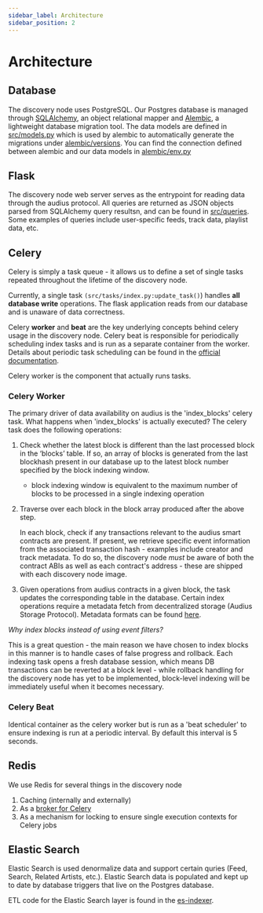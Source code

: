 ```yaml
---
sidebar_label: Architecture
sidebar_position: 2
---
```


# Architecture

## Database

The discovery node uses PostgreSQL. Our Postgres database is managed through [SQLAlchemy](https://www.sqlalchemy.org/), an object relational mapper and [Alembic](http://alembic.zzzcomputing.com/en/latest/index.html), a lightweight database migration tool. The data models are defined in [src/models.py](https://github.com/AudiusProject/apps/blob/main/discovery-provider/src/models.py) which is used by alembic to automatically generate the migrations under [alembic/versions](https://github.com/AudiusProject/apps/tree/main/discovery-provider/alembic/versions). You can find the connection defined between alembic and our data models in [alembic/env.py](https://github.com/AudiusProject/audius-discovery-provider/blob/develop/alembic/env.py)

## Flask

The discovery node web server serves as the entrypoint for reading data through the audius protocol. All queries are returned as JSON objects parsed from SQLAlchemy query resultsn, and can be found in [src/queries](https://github.com/AudiusProject/apps/tree/main/discovery-provider/src/queries). Some examples of queries include user-specific feeds, track data, playlist data, etc.

## Celery

Celery is simply a task queue - it allows us to define a set of single tasks repeated throughout the lifetime of the discovery node.

Currently, a single task `(src/tasks/index.py:update_task()`) handles **all database write** operations. The flask application reads from our database and is unaware of data correctness.

Celery **worker** and **beat** are the key underlying concepts behind celery usage in the discovery node. Celery beat is responsible for periodically scheduling index tasks and is run as a separate container from the worker. Details about periodic task scheduling can be found in the [official documentation](http://docs.celeryproject.org/en/latest/userguide/periodic-tasks.html).

Celery worker is the component that actually runs tasks.

### Celery Worker

The primary driver of data availability on audius is the 'index_blocks' celery task.
What happens when 'index_blocks' is actually executed? The celery task does the following operations:

1. Check whether the latest block is different than the last processed block in the ‘blocks’ table. If so, an array of blocks is generated from the last blockhash present in our database up to the latest block number specified by the block indexing window. 
    - block indexing window is equivalent to the maximum number of blocks to be processed in a single indexing operation
2. Traverse over each block in the block array produced after the above step. 

    In each block, check if any transactions relevant to the audius smart contracts are present. If present, we retrieve specific event information from the associated transaction hash - examples include creator and track metadata. To do so, the discovery node *must* be aware of both the contract ABIs as well as each contract's address - these are shipped with each discovery node image. 

3. Given operations from audius contracts in a given block, the task updates the corresponding table in the database. Certain index operations require a metadata fetch from decentralized storage (Audius Storage Protocol). Metadata formats can be found [here](https://github.com/AudiusProject/apps/blob/main/discovery-provider/src/tasks/metadata.py).

*Why index blocks instead of using event filters?*

This is a great question - the main reason we have chosen to index blocks in this manner is to handle cases of false progress and rollback. Each indexing task opens a fresh database session, which means DB transactions can be reverted at a block level - while rollback handling for the discovery node has yet to be implemented, block-level indexing will be immediately useful when it becomes necessary.

### Celery Beat

Identical container as the celery worker but is run as a 'beat scheduler' to ensure indexing is run at a periodic interval. By default this interval is 5 seconds.

## Redis

We use Redis for several things in the discovery node

1. Caching (internally and externally)
2. As a [broker for Celery](http://docs.celeryproject.org/en/latest/getting-started/brokers/redis.html)
3. As a mechanism for locking to ensure single execution contexts for Celery jobs

## Elastic Search

Elastic Search is used denormalize data and support certain quries (Feed, Search, Related Artists, etc.). Elastic Search data is populated and kept up to date by database triggers that live on the Postgres database.

ETL code for the Elastic Search layer is found in the [es-indexer](https://github.com/AudiusProject/apps/tree/main/discovery-provider/es-indexer).